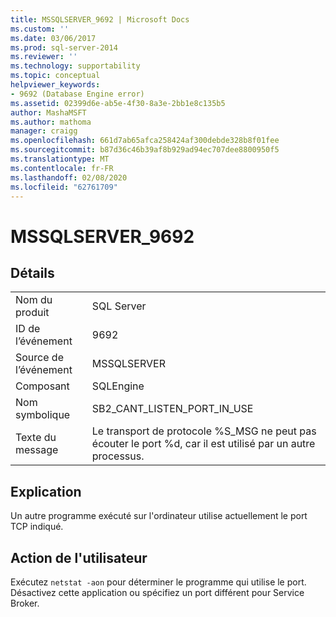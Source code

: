 ```yaml
---
title: MSSQLSERVER_9692 | Microsoft Docs
ms.custom: ''
ms.date: 03/06/2017
ms.prod: sql-server-2014
ms.reviewer: ''
ms.technology: supportability
ms.topic: conceptual
helpviewer_keywords:
- 9692 (Database Engine error)
ms.assetid: 02399d6e-ab5e-4f30-8a3e-2bb1e8c135b5
author: MashaMSFT
ms.author: mathoma
manager: craigg
ms.openlocfilehash: 661d7ab65afca258424af300debde328b8f01fee
ms.sourcegitcommit: b87d36c46b39af8b929ad94ec707dee8800950f5
ms.translationtype: MT
ms.contentlocale: fr-FR
ms.lasthandoff: 02/08/2020
ms.locfileid: "62761709"
---
```

# <a name="mssqlserver_9692"></a>MSSQLSERVER_9692
    
## <a name="details"></a>Détails  
  
|||  
|-|-|  
|Nom du produit|SQL Server|  
|ID de l’événement|9692|  
|Source de l’événement|MSSQLSERVER|  
|Composant|SQLEngine|  
|Nom symbolique|SB2_CANT_LISTEN_PORT_IN_USE|  
|Texte du message|Le transport de protocole %S_MSG ne peut pas écouter le port %d, car il est utilisé par un autre processus.|  
  
## <a name="explanation"></a>Explication  
 Un autre programme exécuté sur l'ordinateur utilise actuellement le port TCP indiqué.  
  
## <a name="user-action"></a>Action de l'utilisateur  
 Exécutez `netstat -aon` pour déterminer le programme qui utilise le port. Désactivez cette application ou spécifiez un port différent pour Service Broker.  
  
  
